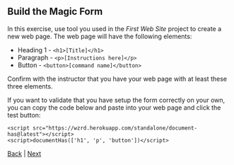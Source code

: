 ## Build the Magic Form ##

In this exercise, use tool you used in the *First Web Site* project to create a new web page. The web page will have the following elements:

* Heading 1 - `<h1>[Title]</h1>`
* Paragraph - `<p>[Instructions here]</p>`
* Button - `<button>[command name]</button>`

Confirm with the instructor that you have your web page with at least these three elements.

If you want to validate that you have setup the form correctly on your own, you can copy the code below and paste into your web page and click the test button:

```
<script src="https://wzrd.herokuapp.com/standalone/document-has@latest"></script>
<script>documentHas(['h1', 'p', 'button'])</script>
```

[Back](.) | [Next](2)
